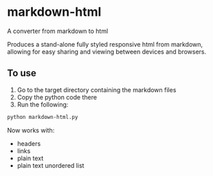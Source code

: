 # markdown-html

A converter from markdown to html

Produces a stand-alone fully styled responsive html from markdown,
allowing  for easy sharing and viewing between devices and browsers.

## To use

1. Go to the target directory containing the markdown files
2. Copy the python code there
3. Run the following:

```bash
python markdown-html.py
```

Now works with:

- headers
- links
- plain text
- plain text unordered list
